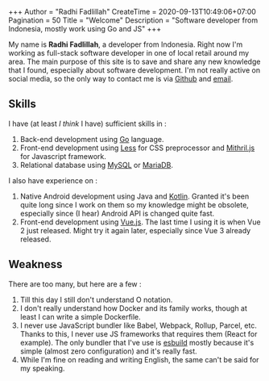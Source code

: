 +++
Author = "Radhi Fadlillah"
CreateTime = 2020-09-13T10:49:06+07:00
Pagination = 50
Title = "Welcome"
Description = "Software developer from Indonesia, mostly work using Go and JS"
+++

My name is **Radhi Fadlillah**, a developer from Indonesia. Right now I'm working as full-stack software developer in one of local retail around my area. The main purpose of this site is to save and share any new knowledge that I found, especially about software development. I'm not really active on social media, so the only way to contact me is via [Github][1] and [email][2].

## Skills

I have (at least _I think_ I have) sufficient skills in :

1. Back-end development using [Go][3] language.
2. Front-end development using [Less][4] for CSS preprocessor and [Mithril.js][5] for Javascript framework.
3. Relational database using [MySQL][6] or [MariaDB][7].

I also have experience on :

1. Native Android development using Java and [Kotlin][8]. Granted it's been quite long since I work on them so my knowledge might be obsolete, especially since (I hear) Android API is changed quite fast.
2. Front-end development using [Vue.js][9]. The last time I using it is when Vue 2 just released. Might try it again later, especially since Vue 3 already released.

## Weakness

There are too many, but here are a few :

1. Till this day I still don't understand O notation.
2. I don't really understand how Docker and its family works, though at least I can write a simple Dockerfile.
3. I never use JavaScript bundler like Babel, Webpack, Rollup, Parcel, etc. Thanks to this, I never use JS frameworks that requires them (React for example). The only bundler that I've use is [esbuild][10] mostly because it's simple (almost zero configuration) and it's really fast.
4. While I'm fine on reading and writing English, the same can't be said for my speaking.

[1]: https://github.com/RadhiFadlillah
[2]: m.radhi.f@gmail.com
[3]: https://golang.org/
[4]: http://lesscss.org/
[5]: https://mithril.js.org/
[6]: https://www.mysql.com/
[7]: https://mariadb.com/
[8]: https://kotlinlang.org/
[9]: https://vuejs.org/
[10]: https://github.com/evanw/esbuild